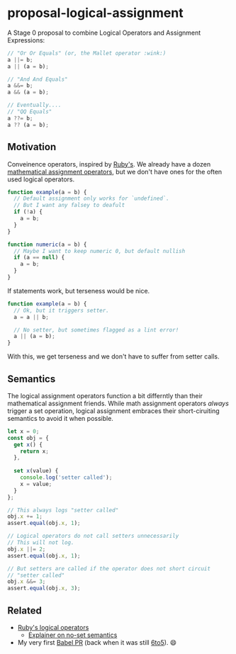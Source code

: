 proposal-logical-assignment
===========================

A Stage 0 proposal to combine Logical Operators and Assignment Expressions:

```js
// "Or Or Equals" (or, the Mallet operator :wink:)
a ||= b;
a || (a = b);

// "And And Equals"
a &&= b;
a && (a = b);

// Eventually....
// "QQ Equals"
a ??= b;
a ?? (a = b);
```

Motivation
----------

Conveinence operators, inspired by [Ruby's](https://docs.ruby-lang.org/en/2.5.0/syntax/assignment_rdoc.html#label-Abbreviated+Assignment). We already have a dozen [mathematical assignment operators](https://developer.mozilla.org/en-US/docs/Web/JavaScript/Reference/Operators/Assignment_Operators), but we don't have ones for the often used logical operators.

```js
function example(a = b) {
  // Default assignment only works for `undefined`.
  // But I want any falsey to deafult
  if (!a) {
    a = b;
  }
}

function numeric(a = b) {
  // Maybe I want to keep numeric 0, but default nullish
  if (a == null) {
    a = b;
  }
}
```

If statements work, but terseness would be nice.

```js
function example(a = b) {
  // Ok, but it triggers setter.
  a = a || b;

  // No setter, but sometimes flagged as a lint error!
  a || (a = b);
}
```

With this, we get terseness and we don't have to suffer from setter calls.

Semantics
---------

The logical assignment operators function a bit differntly than their mathematical assignment friends. While math assignment operators _always_ trigger a set operation, logical assignment embraces their short-ciruiting semantics to avoid it when possible.

```js
let x = 0;
const obj = {
  get x() {
    return x;
  },
  
  set x(value) {
    console.log('setter called');
    x = value;
  }
};

// This always logs "setter called"
obj.x += 1;
assert.equal(obj.x, 1);

// Logical operators do not call setters unnecessarily
// This will not log.
obj.x ||= 2;
assert.equal(obj.x, 1);

// But setters are called if the operator does not short circuit
// "setter called"
obj.x &&= 3;
assert.equal(obj.x, 3);
```

Related
-------

- [Ruby's logical operators](https://docs.ruby-lang.org/en/2.5.0/syntax/assignment_rdoc.html#label-Abbreviated+Assignment)
  - [Explainer on no-set semantics](http://www.rubyinside.com/what-rubys-double-pipe-or-equals-really-does-5488.html)
- My very first [Babel PR](https://github.com/babel/babel/pull/516) (back when it was still [6to5](https://github.com/babel/babel/tree/ecd85f53b4764ada862537aa767699814f1f1fe2)). 😄
